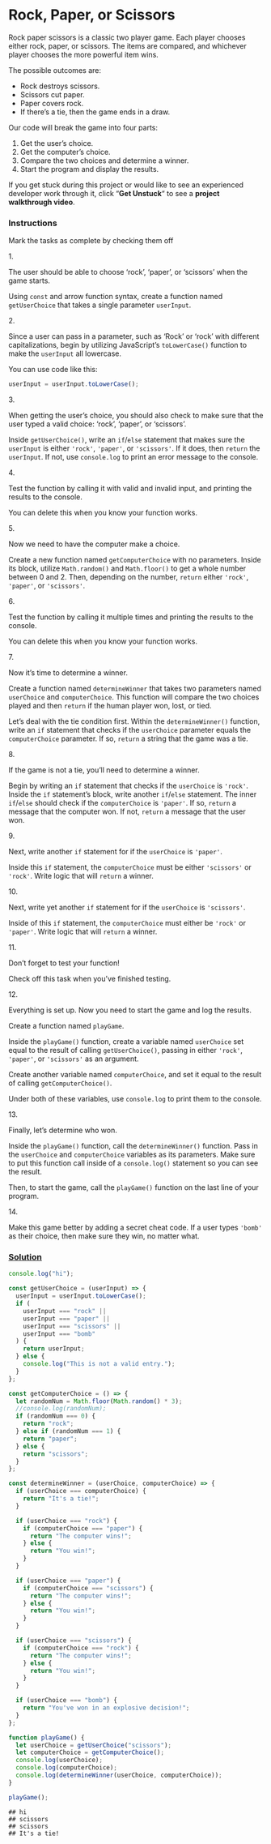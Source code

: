 # Rock, Paper, or Scissors

Rock paper scissors is a classic two player game. Each player chooses
either rock, paper, or scissors. The items are compared, and whichever
player chooses the more powerful item wins.

The possible outcomes are:

- Rock destroys scissors.
- Scissors cut paper.
- Paper covers rock.
- If there’s a tie, then the game ends in a draw.

Our code will break the game into four parts:

1.  Get the user’s choice.
2.  Get the computer’s choice.
3.  Compare the two choices and determine a winner.
4.  Start the program and display the results.

If you get stuck during this project or would like to see an experienced
developer work through it, click “**Get Unstuck**“ to see a **project
walkthrough video**.

### Instructions

Mark the tasks as complete by checking them off

1\.

The user should be able to choose ‘rock’, ‘paper’, or ‘scissors’ when
the game starts.

Using `const` and arrow function syntax, create a function named
`getUserChoice` that takes a single parameter `userInput`.

2\.

Since a user can pass in a parameter, such as ‘Rock’ or ‘rock’ with
different capitalizations, begin by utilizing JavaScript’s
`toLowerCase()` function to make the `userInput` all lowercase.

You can use code like this:

``` js
userInput = userInput.toLowerCase();
```

3\.

When getting the user’s choice, you should also check to make sure that
the user typed a valid choice: ‘rock’, ‘paper’, or ‘scissors’.

Inside `getUserChoice()`, write an `if`/`else` statement that makes sure
the `userInput` is either `'rock'`, `'paper'`, or `'scissors'`. If it
does, then `return` the `userInput`. If not, use `console.log` to print
an error message to the console.

4\.

Test the function by calling it with valid and invalid input, and
printing the results to the console.

You can delete this when you know your function works.

5\.

Now we need to have the computer make a choice.

Create a new function named `getComputerChoice` with no parameters.
Inside its block, utilize `Math.random()` and `Math.floor()` to get a
whole number between 0 and 2. Then, depending on the number, `return`
either `'rock'`, `'paper'`, or `'scissors'`.

6\.

Test the function by calling it multiple times and printing the results
to the console.

You can delete this when you know your function works.

7\.

Now it’s time to determine a winner.

Create a function named `determineWinner` that takes two parameters
named `userChoice` and `computerChoice`. This function will compare the
two choices played and then `return` if the human player won, lost, or
tied.

Let’s deal with the tie condition first. Within the `determineWinner()`
function, write an `if` statement that checks if the `userChoice`
parameter equals the `computerChoice` parameter. If so, `return` a
string that the game was a tie.

8\.

If the game is not a tie, you’ll need to determine a winner.

Begin by writing an `if` statement that checks if the `userChoice` is
`'rock'`. Inside the `if` statement’s block, write another `if`/`else`
statement. The inner `if`/`else` should check if the `computerChoice` is
`'paper'`. If so, `return` a message that the computer won. If not,
`return` a message that the user won.

9\.

Next, write another `if` statement for if the `userChoice` is `'paper'`.

Inside this `if` statement, the `computerChoice` must be either
`'scissors'` or `'rock'`. Write logic that will `return` a winner.

10\.

Next, write yet another `if` statement for if the `userChoice` is
`'scissors'`.

Inside of this `if` statement, the `computerChoice` must either be
`'rock'` or `'paper'`. Write logic that will `return` a winner.

11\.

Don’t forget to test your function!

Check off this task when you’ve finished testing.

12\.

Everything is set up. Now you need to start the game and log the
results.

Create a function named `playGame`.

Inside the `playGame()` function, create a variable named `userChoice`
set equal to the result of calling `getUserChoice()`, passing in either
`'rock'`, `'paper'`, or `'scissors'` as an argument.

Create another variable named `computerChoice`, and set it equal to the
result of calling `getComputerChoice()`.

Under both of these variables, use `console.log` to print them to the
console.

13\.

Finally, let’s determine who won.

Inside the `playGame()` function, call the `determineWinner()` function.
Pass in the `userChoice` and `computerChoice` variables as its
parameters. Make sure to put this function call inside of a
`console.log()` statement so you can see the result.

Then, to start the game, call the `playGame()` function on the last line
of your program.

14\.

Make this game better by adding a secret cheat code. If a user types
`'bomb'` as their choice, then make sure they win, no matter what.

### [Solution](rock-paper-scissors-javascript.js)

``` javascript
console.log("hi");

const getUserChoice = (userInput) => {
  userInput = userInput.toLowerCase();
  if (
    userInput === "rock" ||
    userInput === "paper" ||
    userInput === "scissors" ||
    userInput === "bomb"
  ) {
    return userInput;
  } else {
    console.log("This is not a valid entry.");
  }
};

const getComputerChoice = () => {
  let randomNum = Math.floor(Math.random() * 3);
  //console.log(randomNum);
  if (randomNum === 0) {
    return "rock";
  } else if (randomNum === 1) {
    return "paper";
  } else {
    return "scissors";
  }
};

const determineWinner = (userChoice, computerChoice) => {
  if (userChoice === computerChoice) {
    return "It's a tie!";
  }

  if (userChoice === "rock") {
    if (computerChoice === "paper") {
      return "The computer wins!";
    } else {
      return "You win!";
    }
  }

  if (userChoice === "paper") {
    if (computerChoice === "scissors") {
      return "The computer wins!";
    } else {
      return "You win!";
    }
  }

  if (userChoice === "scissors") {
    if (computerChoice === "rock") {
      return "The computer wins!";
    } else {
      return "You win!";
    }
  }

  if (userChoice === "bomb") {
    return "You've won in an explosive decision!";
  }
};

function playGame() {
  let userChoice = getUserChoice("scissors");
  let computerChoice = getComputerChoice();
  console.log(userChoice);
  console.log(computerChoice);
  console.log(determineWinner(userChoice, computerChoice));
}

playGame();
```

    ## hi
    ## scissors
    ## scissors
    ## It's a tie!
